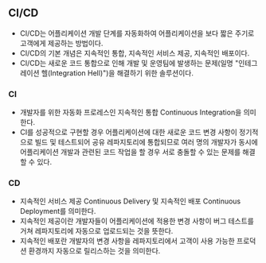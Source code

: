 ## CI/CD
- CI/CD는 어플리케이션 개발 단계를 자동화하여 어플리케이션을 보다 짧은 주기로 고객에게 제공하는 방법이다.
- CI/CD의 기본 개념은 지속적인 통합, 지속적인 서비스 제공, 지속적인 배포이다.
- CI/CD는 새로운 코드 통합으로 인해 개발 및 운영팀에 발생하는 문제(일명 "인테그레이션 헬(Integration Hell)")을 해결하기 위한 솔루션이다.

### CI
- 개발자를 위한 자동화 프로레스인 지속적인 통합 Continuous Integration을 의미한다.
- CI를 성공적으로 구현할 경우 어플리케이션에 대한 새로운 코드 변경 사항이 정기적으로 빌드 및 테스트되어 공유 레파지토리에 통합되므로 여러 명의 개발자가 동시에 어플리케이션 개발과 관련된 코드 작업을 할 경우 서로 충돌할 수 있는 문제를 해결할 수 있다.

### CD
- 지속적인 서비스 제공 Continuous Delivery 및 지속적인 배포 Continuous Deployment를 의미한다.
- 지속적인 제공이란 개발자들이 어플리케이션에 적용한 변경 사항이 버그 테스트를 거쳐 레파지토리에 자동으로 업로드되는 것을 뜻한다.
- 지속적인 배포란 개발자의 변경 사항을 레파지토리에서 고객이 사용 가능한 프로덕션 환경까지 자동으로 릴리스하는 것을 의미한다.
